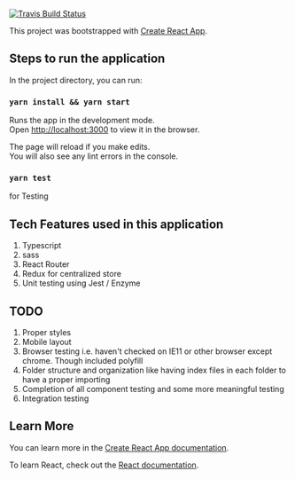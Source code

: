[![Travis Build Status](https://travis-ci.org/ash1982ok/fsblog.svg?branch=master)](https://travis-ci.org/ash1982ok/fsblog)

This project was bootstrapped with [Create React App](https://github.com/facebook/create-react-app).

## Steps to run the application

In the project directory, you can run:

### `yarn install && yarn start`

Runs the app in the development mode.<br>
Open [http://localhost:3000](http://localhost:3000) to view it in the browser.

The page will reload if you make edits.<br>
You will also see any lint errors in the console.

### `yarn test`

for Testing 

## Tech Features used in this application
1) Typescript 
2) sass
3) React Router
4) Redux for centralized store
5) Unit testing using Jest / Enzyme


## TODO

1) Proper styles
2) Mobile layout 
3) Browser testing i.e. haven't checked on IE11 or other browser except chrome. Though included polyfill
4) Folder structure and organization like having index files in each folder to have a proper importing
5) Completion of all component testing and some more meaningful testing
6) Integration testing

## Learn More

You can learn more in the [Create React App documentation](https://facebook.github.io/create-react-app/docs/getting-started).

To learn React, check out the [React documentation](https://reactjs.org/).

